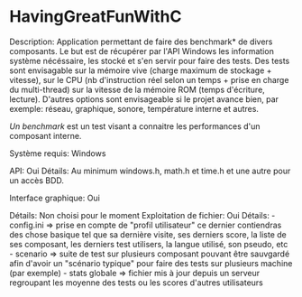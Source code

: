 # HavingGreatFunWithC

Description: Application permettant de faire des benchmark* de divers composants. Le but est de récupérer par l'API Windows les information système nécéssaire, les stocké et s'en servir pour faire des tests. Des tests sont envisagable sur la mémoire vive (charge maximum de stockage + vitesse), sur le CPU (nb d'instruction réel selon un temps + prise en charge du multi-thread) sur la vitesse de la mémoire ROM (temps d'écriture, lecture). D'autres options sont envisageable si le projet avance bien, par exemple: réseau, graphique, sonore, température interne et autres.  

*Un benchmark* est un test visant a connaitre les performances d'un composant interne.  

Système requis: Windows  

API: Oui Détails: Au minimum windows.h, math.h et time.h et une autre pour un accès BDD.  

Interface graphique: Oui 

Détails: Non choisi pour le moment  Exploitation de fichier: Oui Détails:  - config.ini => prise en compte de "profil utilisateur" ce dernier contiendras des chose basique tel que sa dernière visite, ses derniers score, la liste de ses composant, les derniers test utilisers, la langue utilisé, son pseudo, etc - scenario => suite de test sur plusieurs composant pouvant être sauvgardé afin d'avoir un "scénario typique" pour faire des tests sur plusieurs machine (par exemple) - stats globale => fichier mis à jour depuis un serveur regroupant les moyenne des tests ou les scores d'autres utilisateurs
